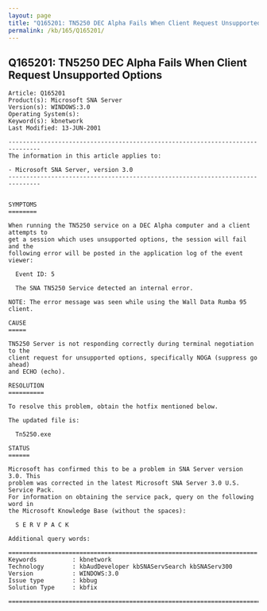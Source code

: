 ```yaml
---
layout: page
title: "Q165201: TN5250 DEC Alpha Fails When Client Request Unsupported Options"
permalink: /kb/165/Q165201/
---
```


## Q165201: TN5250 DEC Alpha Fails When Client Request Unsupported Options

	Article: Q165201
	Product(s): Microsoft SNA Server
	Version(s): WINDOWS:3.0
	Operating System(s): 
	Keyword(s): kbnetwork
	Last Modified: 13-JUN-2001
	
	-------------------------------------------------------------------------------
	The information in this article applies to:
	
	- Microsoft SNA Server, version 3.0 
	-------------------------------------------------------------------------------
	
	
	SYMPTOMS
	========
	
	When running the TN5250 service on a DEC Alpha computer and a client attempts to
	get a session which uses unsupported options, the session will fail and the
	following error will be posted in the application log of the event viewer:
	
	  Event ID: 5
	
	  The SNA TN5250 Service detected an internal error.
	
	NOTE: The error message was seen while using the Wall Data Rumba 95 client.
	
	CAUSE
	=====
	
	TN5250 Server is not responding correctly during terminal negotiation to the
	client request for unsupported options, specifically NOGA (suppress go ahead)
	and ECHO (echo).
	
	RESOLUTION
	==========
	
	To resolve this problem, obtain the hotfix mentioned below.
	
	The updated file is:
	
	  Tn5250.exe
	
	STATUS
	======
	
	Microsoft has confirmed this to be a problem in SNA Server version 3.0. This
	problem was corrected in the latest Microsoft SNA Server 3.0 U.S. Service Pack.
	For information on obtaining the service pack, query on the following word in
	the Microsoft Knowledge Base (without the spaces):
	
	  S E R V P A C K
	
	Additional query words:
	
	======================================================================
	Keywords          : kbnetwork 
	Technology        : kbAudDeveloper kbSNAServSearch kbSNAServ300
	Version           : WINDOWS:3.0
	Issue type        : kbbug
	Solution Type     : kbfix
	
	=============================================================================
	
